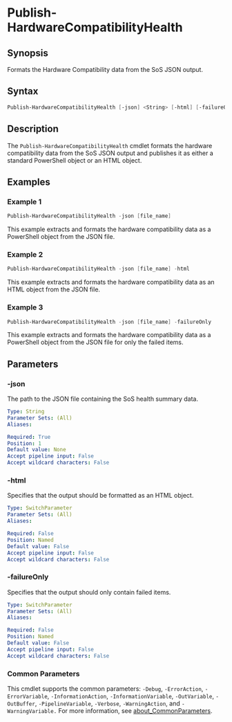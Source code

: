 # Publish-HardwareCompatibilityHealth

## Synopsis

Formats the Hardware Compatibility data from the SoS JSON output.

## Syntax

```powershell
Publish-HardwareCompatibilityHealth [-json] <String> [-html] [-failureOnly] [<CommonParameters>]
```

## Description

The `Publish-HardwareCompatibilityHealth` cmdlet formats the hardware compatibility data from the SoS JSON output and publishes it as either a standard PowerShell object or an HTML object.

## Examples

### Example 1

```powershell
Publish-HardwareCompatibilityHealth -json [file_name]
```

This example extracts and formats the hardware compatibility data as a PowerShell object from the JSON file.

### Example 2

```powershell
Publish-HardwareCompatibilityHealth -json [file_name] -html
```

This example extracts and formats the hardware compatibility data as an HTML object from the JSON file.

### Example 3

```powershell
Publish-HardwareCompatibilityHealth -json [file_name] -failureOnly
```

This example extracts and formats the hardware compatibility data as a PowerShell object from the JSON file for only the failed items.

## Parameters

### -json

The path to the JSON file containing the SoS health summary data.

```yaml
Type: String
Parameter Sets: (All)
Aliases:

Required: True
Position: 1
Default value: None
Accept pipeline input: False
Accept wildcard characters: False
```

### -html

Specifies that the output should be formatted as an HTML object.

```yaml
Type: SwitchParameter
Parameter Sets: (All)
Aliases:

Required: False
Position: Named
Default value: False
Accept pipeline input: False
Accept wildcard characters: False
```

### -failureOnly

Specifies that the output should only contain failed items.

```yaml
Type: SwitchParameter
Parameter Sets: (All)
Aliases:

Required: False
Position: Named
Default value: False
Accept pipeline input: False
Accept wildcard characters: False
```

### Common Parameters

This cmdlet supports the common parameters: `-Debug`, `-ErrorAction`, `-ErrorVariable`, `-InformationAction`, `-InformationVariable`, `-OutVariable`, `-OutBuffer`, `-PipelineVariable`, `-Verbose`, `-WarningAction`, and `-WarningVariable.` For more information, see [about_CommonParameters](http://go.microsoft.com/fwlink/?LinkID=113216).
